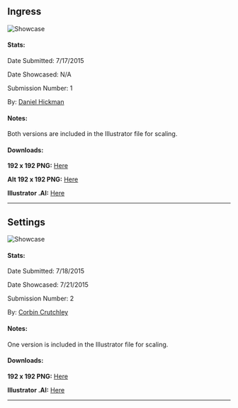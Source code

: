 ## Ingress
![Showcase](https://raw.githubusercontent.com/materialos/Icons/204e922a39ad8a029de6636240d059d3c1c855ad/Daniel%20Hickman/MaterialUp/Raster/Ingress/color-two-shadow.png)

#### Stats:

Date Submitted: 7/17/2015

Date Showcased: N/A

Submission Number: 1

By: [Daniel Hickman](https://plus.google.com/u/0/+DanielHickman)

#### Notes:

Both versions are included in the Illustrator file for scaling.

#### Downloads:

**192 x 192 PNG:** [Here](https://github.com/materialos/Icons/blob/master/Daniel%20Hickman/Raster/Ingress/ingress.png)

**Alt 192 x 192 PNG:** [Here](https://github.com/materialos/Icons/blob/master/Daniel%20Hickman/Raster/Ingress/ingress-alt.png)

**Illustrator .AI:** [Here](https://github.com/materialos/Icons/blob/master/Daniel%20Hickman/Vector/ingress.ai?raw=true)

***
## Settings
![Showcase](https://raw.githubusercontent.com/materialos/Icons/204e922a39ad8a029de6636240d059d3c1c855ad/Corbin%20Crutchley%20(crutchcorn)/MaterialUp/Raster/settings.png)

#### Stats:

Date Submitted: 7/18/2015

Date Showcased: 7/21/2015

Submission Number: 2

By: [Corbin Crutchley](https://plus.google.com/u/0/+CorbinCrutchley)

#### Notes:

One version is included in the Illustrator file for scaling.

#### Downloads:

**192 x 192 PNG:** [Here](https://github.com/materialos/Icons/blob/master/Corbin%20Crutchley%20(crutchcorn)/Raster/settings.png)

**Illustrator .AI:** [Here](https://github.com/materialos/Icons/blob/master/Corbin%20Crutchley%20(crutchcorn)/Vector/settings.ai?raw=true)

***